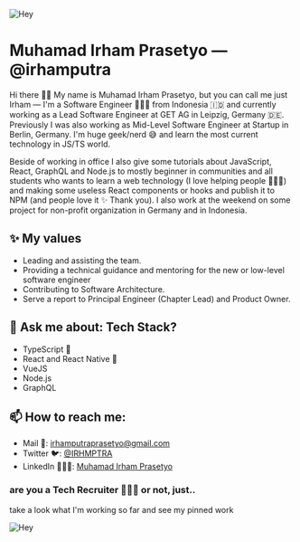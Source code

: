 ![Hey](https://media.giphy.com/media/27bTaEiamsmCGW2E07/giphy.gif)

# Muhamad Irham Prasetyo — @irhamputra

Hi there 👋🏼 My name is Muhamad Irham Prasetyo, but you can call me just Irham — I'm a Software Engineer 👨🏻‍💻 from Indonesia 🇮🇩 and currently working as a Lead Software Engineer at GET AG in Leipzig, Germany 🇩🇪. Previously I was also working as Mid-Level Software Engineer at Startup in Berlin, Germany. I'm huge geek/nerd 😅 and learn the most current technology in JS/TS world. 

Beside of working in office I also give some tutorials about JavaScript, React, GraphQL and Node.js to mostly beginner in communities and all students who wants to learn a web technology (I love helping people 🙋🏻‍♂️) and making some useless React components or hooks and publish it to NPM (and people love it ✨ Thank you). I also work at the weekend on some project for non-profit organization in Germany and in Indonesia.

## ✨ My values
* Leading and assisting the team.
* Providing a technical guidance and mentoring for the new or low-level software engineer
* Contributing to Software Architecture.
* Serve a report to Principal Engineer (Chapter Lead) and Product Owner.

## 💬 Ask me about: Tech Stack?
* TypeScript 🖤
* React and React Native 💝
* VueJS
* Node.js
* GraphQL

## 📫 How to reach me:
- Mail 📩: irhamputraprasetyo@gmail.com
- Twitter 🐦: [@IRHMPTRA](https://twitter.com/irhmptra)
- LinkedIn 👨🏻‍💼: [Muhamad Irham Prasetyo](https://www.linkedin.com/in/muhamad-irham-prasetyo/)

### are you a Tech Recruiter 🕵🏻‍♀️ or not, just..
take a look what I'm working so far and see my pinned work

![Hey](https://media.giphy.com/media/wrBURfbZmqqXu/giphy.gif)


<!--
**irhamputra/irhamputra** is a ✨ _special_ ✨ repository because its `README.md` (this file) appears on your GitHub profile.

Here are some ideas to get you started:

- 🔭 I’m currently working on ...
- 🌱 I’m currently learning ...
- 👯 I’m looking to collaborate on ...
- 🤔 I’m looking for help with ...
- 💬 Ask me about ...
- 📫 How to reach me: ...
- 😄 Pronouns: ...
- ⚡ Fun fact: ...
-->
